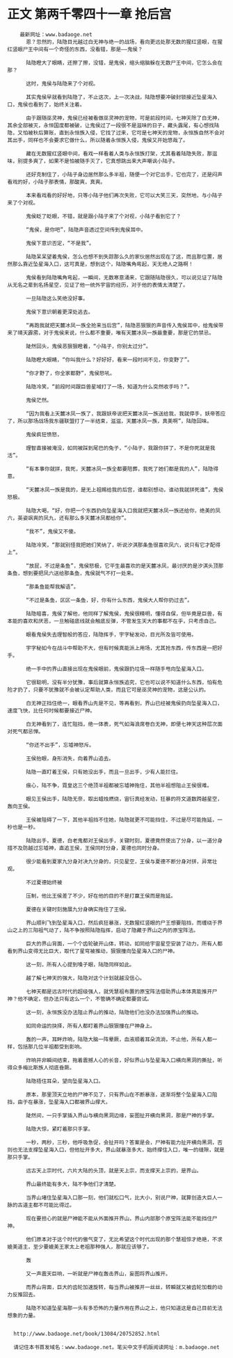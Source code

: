 # 正文 第两千零四十一章 抢后宫
        最新网址：www.badaoge.net
          恩？忽然的，陆隐目光越过白无神与绝一的战场，看向更远处那无数的猩红竖眼，在猩红竖眼尸王中间有一个奇怪的东西，没看错，那是——鬼侯？
      
          陆隐瞪大了眼睛，还擦了擦，没错，是鬼侯，缩头缩脑躲在无数尸王中间，它怎么会在那？
      
          这时，鬼侯与陆隐来了个对视。
      
          其实鬼侯早就看到陆隐了，不止这次，上一次决战，陆隐想要冲破封锁接近坠星海入口，鬼侯也看到了，始终关注着。
      
          由于跟随巫灵神，鬼侯已经被看做巫灵神的宠物，可是前段时间，七神天除了白无神，其余全部被灭，永恒国度都被破，让鬼侯过了一段很不是滋味的日子，藏头露尾，有心想找陆隐，又怕被秋后算账，直到永恒族入侵，它找了过来，它可是七神天的宠物，永恒族自然不会对其出手，同样也不会要求它做什么，所以随着永恒族入侵，鬼侯又开始悠哉了。
      
          藏在无数猩红竖眼中间，看戏一样看着人类与永恒族打架，尤其看着陆隐失败，那滋味，别提多爽了，如果不是怕被随手灭了，它真想跳出来大声嘲讽小陆子。
      
          还好克制住了，小陆子身边居然那么多半祖，随便一个对它出手，它也完了，还是闷声看戏的好，小陆子那表情，那酸爽，真爽。
      
          本来看戏看的好好地，只等小陆子他们再次失败，它可以大笑三天，突然地，与小陆子来了个对视。
      
          鬼侯眨了眨眼，不错，就是跟小陆子来了个对视，小陆子看到它了？
      
          “鬼侯，是你吧”，陆隐声音透过空间传到鬼侯耳中。
      
          鬼侯下意识否定，“不是我”。
      
          陆隐呆呆望着鬼侯，怎么也想不到失踪那么久的家伙居然出现在了这，而且那位置，居然那么靠近坠星海入口，这可真是，想到这个，陆隐嘴角弯起，天无绝人之路啊！
      
          鬼侯看到陆隐嘴角弯起，一瞬间，无数寒意涌来，它跟随陆隐很久，可以说见证了陆隐从无名之辈到名扬星空，见证了他一统外宇宙的经历，对于他的表情太清楚了。
      
          一旦陆隐这么笑绝没好事。
      
          鬼侯下意识朝着更深处逃去。
      
          “再跑我就把天麓冰凤一族全抢来当后宫”，陆隐恶狠狠的声音传入鬼侯耳中，给鬼侯带来了晴天霹雳，对于鬼侯来说，什么都不重要，唯有天麓冰凤一族最重要，那是它的禁忌。
      
          陡然回头，鬼侯恶狠狠瞪着，“小陆子，你别太过分”。
      
          陆隐瞪大眼睛，“你叫我什么？好好好，看来一段时间不见，你变野了”。
      
          “你才野了，你全家都野”，鬼侯怒吼。
      
          陆隐冷笑，“前段时间跟巨兽星域打了一场，知道为什么突然收手吗？”。
      
          鬼侯茫然。
      
          “因为我看上天麓冰凤一族了，我跟妖帝说把天麓冰凤一族送给我，我就停手，妖帝答应了，所以那场战场我东疆联盟打了一半结束，滋滋，天麓冰凤一族，真美啊”，陆隐回味。
      
          鬼侯疯狂愤怒，
      
          理智直接被淹没，如同被踩到尾巴的兔子，“小陆子，我跟你拼了，不是你死就是我活”。
      
          “有本事你就拼，我死，天麓冰凤一族全都要陪葬，我死了她们都是我的人”，陆隐得意。
      
          “天麓冰凤一族是我的，是无上祖赐给我的后宫，谁都别想动，谁动我就拼死谁”，鬼侯怒极。
      
          陆隐大喝，“好，你把一个东西扔向坠星海入口我就把天麓冰凤一族还给你，绝美的凤六，英姿飒爽的凤九，还有那么多天麓冰凤都给你”。
      
          “我不”，鬼侯又不傻。
      
          陆隐冷笑，“那就别怪我把她们笑纳了，听说汐淇那条鱼很喜欢凤六，说只有它才配得上”。
      
          “放屁，不过是条鱼”，鬼侯怒极，它平生最喜欢的是天麓冰凤，最讨厌的是汐淇头顶那条鱼，想到要把凤六送给那条鱼，鬼侯就气不打一处来。
      
          “那条鱼能帮我解语”。
      
          “不过是条鱼，区区一条鱼，好，你有什么东西，鬼侯大人帮你扔过去”。
      
          陆隐暗喜，鬼侯了解他，他同样了解鬼侯，鬼侯很精明，懂得自保，但毕竟是巨兽，有本能的喜欢和厌恶，一旦触碰底线就会触底反弹，不管发生天大的事都不在乎，只考虑自己。
      
          眼看鬼侯失去理智般的答应，陆隐挥手，宇字秘发动，目光所及皆可使用。
      
          宇字秘如今在战斗中帮助不大，但有时候真能派上用场，尤其抢东西，传东西是一把好手。
      
          绝一手中的界山直接出现在鬼侯眼前，鬼侯跟扔垃圾一样随手甩向坠星海入口。
      
          它很聪明，没有半分犹豫，事后就算永恒族追究，它也可以说不知道什么东西，怕有危险才扔了，只要不犹豫就不会被认定帮助人类，而且它可是巫灵神的宠物，这是公认的。
      
          白无神正挡住绝一，眼看界山先是不见，等再看到，界山已经被鬼侯扔向坠星海入口，速度飞快，比任何时候都要接近尸神。
      
          白无神看到了，连忙阻挡，绝一体表，死气如海浪席卷白无神，即便七神天这种层次面对死气都忌惮。
      
          “你还不出手”，忘墟神怒斥。
      
          王侯抬眼，身形消失，向着界山追去。
      
          陆隐一直盯着王侯，只有她没出手，而且一旦出手，少有人能拦住。
      
          痕心，陆不争，霓皇这三个绝顶半祖都被忘墟神拖住，其他半祖想阻止王侯很难。
      
          眼见王侯出手，陆隐无奈，取出蜡烛燃烧，宙衍真经发动，狂暴的符文道数跨越星空，轰向王侯。
      
          王侯被阻碍了一下，其他半祖挡不住她，陆隐就更不可能挡住，不过是尽可能拖延，一秒也是一秒。
      
          陆隐出手，夏德，白老鬼都对王侯出手，关键时刻，夏德竟然使出了分身，以一道分身措不及防越过忘墟神，直追王侯，王侯同时分身，夏德也同时分身。
      
          很少能看到夏家九分身对决九分身的，只见星空，王侯与夏德不断分身对拼，异常壮观。
      
          不过夏德始终被
      
          压制，他比王侯差了不少，好在他的目的不是打赢王侯而是拖延。
      
          夏德在关键时刻施展九分身确实拖住了王侯。
      
          界山顺利飞到坠星海入口，然后疯狂暴涨，无数猩红竖眼的尸王想要阻挡，而缠绕于界山之上的三阳祖气动了，陆不争按照陆隐指挥，启动了隐藏于界山之内的原宝阵法。
      
          巨大的界山背面，一个个齿轮破开山体，转动，如同给宇宙星空安装了动力，所有人都看到界山变得无比巨大，取代了星穹被推动，狠狠撞向坠星海入口的尸神。
      
          这一刻，所有人心提到嗓子眼，陆隐同样如此。
      
          越了解七神天的强大，陆隐对这个计划就越没信心。
      
          七神天都是远古时代的超级强人，就凭慧祖布置的原宝阵法借助界山本体真能推开尸神？他不确定，但办法只有这么一个，不管确不确定都要尝试。
      
          这一刻，永恒族没办法阻止界山的推动，陆隐他们也没办法加强界山的推动。
      
          如同命运的抉择，所有人都盯着界山狠狠撞在尸神身上。
      
          轰的一声，耳畔炸响，陆隐大脑一阵晕厥，血液顺着耳朵流淌，不止他，所有人都一样，包括那几位半祖都受到影响。
      
          炸响并非瞬间结束，拖着震撼人心的长音，好似界山与坠星海入口横向黑洞的撕扯，听得众多梅比斯族人彻底昏厥。
      
          陆隐捂住耳朵，望向坠星海入口。
      
          原本，那里顶天立地的尸神不见了，只有界山在不断暴涨，逐渐将整个坠星海入口阻挡，由于在暴涨，坠星海入口都被界山撑大。
      
          陡然间，一只手掌插入界山与横向黑洞边缘，妄图扯开横向黑洞，那是尸神的手掌。
      
          陆隐大惊，紧盯着那只手掌。
      
          一秒，两秒，三秒，他呼吸急促，会扯开吗？答案是会，尸神有能力扯开横向黑洞，否则也无法支撑坠星海入口，但他扯开多大，界山就暴涨多大，始终撑住入口，唯一的缝隙，就是那只手掌。
      
          远古天上宗时代，六片大陆的头顶，就是天上宗，而支撑天上宗的，是界山。
      
          界山最终能有多大，陆不争他们才清楚。
      
          当界山堵住坠星海入口那一刻，他们就松口气，比大小，别说尸神，就算创造大巨人一脉的古道主都不可能比得过。
      
          现在要担心的就是尸神能不能从外面推开界山，界山内部那个原宝阵法能不能挡住尸神。
      
          他们原本对于这个时代的傲气变了，无比希望这个时代出现的那个慧祖惊才绝艳，不求媲美道主，至少要媲美王家太上老祖那种强人，那就应该够了。
      
          轰
      
          又一声震天巨响，一听就是尸神在轰击界山，妄图将界山推开。
      
          而界山背面，巨大的齿轮加速旋转，每当界山被推开一丝丝，转瞬就又被齿轮加载的动力反推回去。
      
          陆隐不知道坠星海那一头有多恐怖的力量作用在界山之上，他只知道这是自己目前无法想象的力量。
      
      
      http://www.badaoge.net/book/13084/20752852.html
      
      请记住本书首发域名：www.badaoge.net。笔尖中文手机版阅读网址：m.badaoge.net